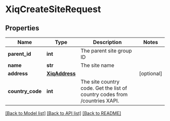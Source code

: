 # XiqCreateSiteRequest

## Properties
Name | Type | Description | Notes
------------ | ------------- | ------------- | -------------
**parent_id** | **int** | The parent site group ID | 
**name** | **str** | The site name | 
**address** | [**XiqAddress**](XiqAddress.md) |  | [optional] 
**country_code** | **int** | The site country code. Get the list of country codes from /countries XAPI. | 

[[Back to Model list]](../README.md#documentation-for-models) [[Back to API list]](../README.md#documentation-for-api-endpoints) [[Back to README]](../README.md)


